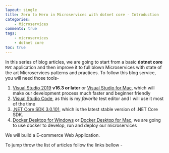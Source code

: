 ```yaml
---
layout: single
title: Zero to Hero in Microservices with dotnet core - Introduction
categories:
    - Microservices
comments: true
tags: 
    - microservices
    - dotnet core
toc: true
---
```


In this series of blog articles, we are going to start from a basic **dotnet core** `MVC` application and then improve it to full blown Microservices with state of the art Microservices patterns and practices. To follow this blog service, you will need those tools-

1. [Visual Studio 2019](https://visualstudio.microsoft.com/vs/) **v16.3 or later** or [Visual Studio for Mac](https://visualstudio.microsoft.com/vs/mac/), which will make our development process much faster and beginner friendly 
2. [Visual Studio Code](https://code.visualstudio.com), as this is my *favorite* test editor and I will use it most of the time
3. [.NET Core SDK 3.0.101](https://dotnet.microsoft.com/download/dotnet-core/3.0), which is the latest stable version of .NET Core SDK.
4. [Docker Desktop for Windows](https://docs.docker.com/docker-for-windows/install/) or [Docker Desktop for Mac](https://docs.docker.com/docker-for-mac/install/), we are going to use docker to develop, run and deploy our microservices

We will build a E-commerce Web Application. 

To jump throw the list of articles follow the links bellow - 

<!-- 1. [Part 1: MVC Application]({% post_url 2017-08-17-setting-up-jekyll-for-the-first-time %}) -->

